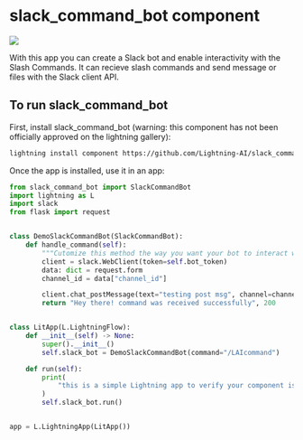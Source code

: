 # slack_command_bot component

<img src="https://i.ibb.co/KL4ML46/slack-bot.jpg">

With this app you can create a Slack bot and enable interactivity with the Slash Commands.
It can recieve slash commands and send message or files with the Slack client API.

## To run slack_command_bot

First, install slack_command_bot (warning: this component has not been officially approved on the lightning gallery):

```bash
lightning install component https://github.com/Lightning-AI/slack_command_bot
```

Once the app is installed, use it in an app:

```python
from slack_command_bot import SlackCommandBot
import lightning as L
import slack
from flask import request


class DemoSlackCommandBot(SlackCommandBot):
    def handle_command(self):
        """Cutomize this method the way you want your bot to interact with the prompt."""
        client = slack.WebClient(token=self.bot_token)
        data: dict = request.form
        channel_id = data["channel_id"]

        client.chat_postMessage(text="testing post msg", channel=channel_id)
        return "Hey there! command was received successfully", 200


class LitApp(L.LightningFlow):
    def __init__(self) -> None:
        super().__init__()
        self.slack_bot = DemoSlackCommandBot(command="/LAIcommand")

    def run(self):
        print(
            "this is a simple Lightning app to verify your component is working as expected"
        )
        self.slack_bot.run()


app = L.LightningApp(LitApp())
```
